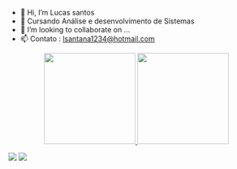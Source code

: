 - 👋 Hi, I’m Lucas santos  
- 🌱  Cursando Análise e desenvolvimento de Sistemas 
- 💞️ I’m looking to collaborate on ...
- 📫 Contato : lsantana1234@hotmail.com 

<div align="center">
  <a href="https://github.com/Lucas-santos-Dev">
  <img height="180em" src="https://github-readme-stats.vercel.app/api?username=Lucas-santos-Dev&show_icons=true&theme=vue&include_all_commits=true&count_private=true"/>
  <img height="180em" src="https://github-readme-stats.vercel.app/api/top-langs/?username=Lucas-santos-Dev&layout=compact&langs_count=7&theme=vue"/>
</div>
  
  <div>  

<a href = "lsantana12342hotmail.com"><img src="	https://img.shields.io/badge/Microsoft_Outlook-0078D4?style=for-the-badge&logo=microsoft-outlook&logoColor=white" target="_blank"></a>
  <a href="https://www.linkedin.com/in/lucas-santos-757514226/" target="_blank"><img src="https://img.shields.io/badge/-LinkedIn-%230077B5?style=for-the-badge&logo=linkedin&logoColor=white" target="_blank"></a> 
</div> 
